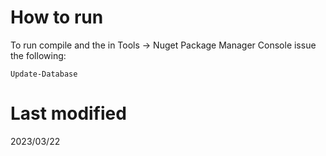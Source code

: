 # How to run

To run compile and the in Tools -> Nuget Package Manager Console issue the following:

```
Update-Database
```

# Last modified
2023/03/22
